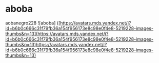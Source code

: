 # aboba
aobanegro228
![aboba] ([https://avatars.mds.yandex.net/i?id=b6b0c666c31f79fb36a154f956173e8c98e0f4e8-5219228-images-thumbs&n=13](https://avatars.mds.yandex.net/i?id=b6b0c666c31f79fb36a154f956173e8c98e0f4e8-5219228-images-thumbs&n=13)https://avatars.mds.yandex.net/i?id=b6b0c666c31f79fb36a154f956173e8c98e0f4e8-5219228-images-thumbs&n=13)
